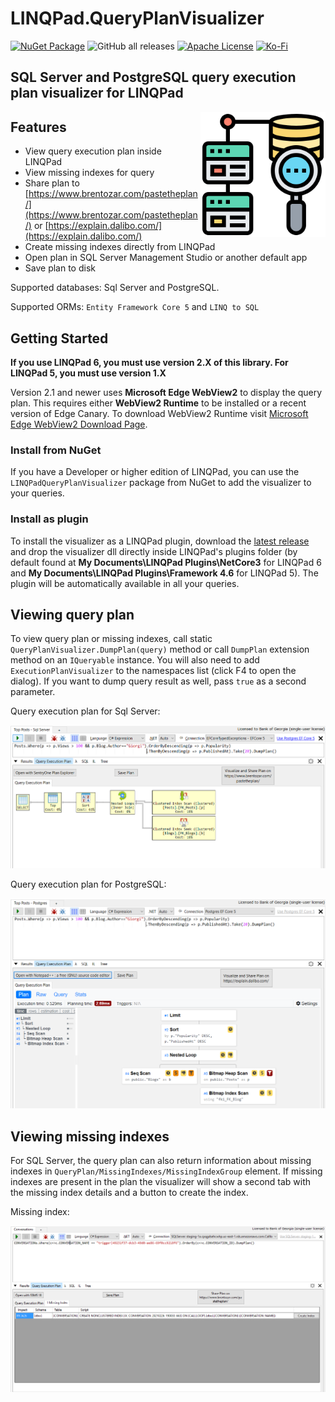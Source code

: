 # LINQPad.QueryPlanVisualizer

[![NuGet Package](https://img.shields.io/nuget/dt/LINQPadQueryPlanVisualizer.svg?label=LINQPadQueryPlanVisualizer&style=flat-square&logo=NuGet)](https://www.nuget.org/packages/LINQPadQueryPlanVisualizer/)
![GitHub all releases](https://img.shields.io/github/downloads/Giorgi/LINQPad.QueryPlanVisualizer/total?logo=github&style=flat-square)
[![Apache License](https://img.shields.io/badge/License-Apache%202.0-blue.svg?style=flat-square&logo=Apache)](License.md)
[![Ko-Fi](https://img.shields.io/static/v1?style=flat-square&message=Support%20the%20Project&color=success&style=plastic&logo=ko-fi&label=$$)](https://ko-fi.com/U6U81LHU8)

## SQL Server and PostgreSQL query execution plan visualizer for LINQPad

<img align="right" width="200" height="200" src="IconSmall.png">

## Features

* View query execution plan inside LINQPad
* View missing indexes for query
* Share plan to [https://www.brentozar.com/pastetheplan/](https://www.brentozar.com/pastetheplan/) or [https://explain.dalibo.com/](https://explain.dalibo.com/)
* Create missing indexes directly from LINQPad
* Open plan in SQL Server Management Studio or another default app
* Save plan to disk

Supported databases: Sql Server and PostgreSQL.

Supported ORMs: `Entity Framework Core 5` and `LINQ to SQL`

## Getting Started

**If you use LINQPad 6, you must use version 2.X of this library. For LINQPad 5, you must use version 1.X**

Version 2.1 and newer uses **Microsoft Edge WebView2** to display the query plan. This requires either **WebView2 Runtime** to be installed or a recent version of Edge Canary. To download WebView2 Runtime visit [Microsoft Edge WebView2 Download Page](https://developer.microsoft.com/en-us/microsoft-edge/webview2/).

### Install from NuGet

If you have a Developer or higher edition of LINQPad, you can use the `LINQPadQueryPlanVisualizer` package from NuGet
to add the visualizer to your queries.

### Install as plugin

To install the visualizer as a LINQPad plugin, download the [latest release](https://github.com/Giorgi/QueryPlanVisualizer/releases/latest) and drop the visualizer dll directly inside LINQPad's plugins folder (by default found at **My Documents\LINQPad Plugins\NetCore3** for LINQPad 6 and **My Documents\LINQPad Plugins\Framework 4.6** for LINQPad 5). The plugin will be automatically available in all your queries.

## Viewing query plan

To view query plan or missing indexes, call static `QueryPlanVisualizer.DumpPlan(query)` method or call `DumpPlan` extension method on an `IQueryable` instance. You will also need to add `ExecutionPlanVisualizer` to the namespaces list (click F4 to open the dialog). If you want to dump query result as well, pass `true` as a second parameter.

Query execution plan for Sql Server:

![Sql Server query plan](screenshots/Query%20Plan.PNG "Query execution plan inside LINQPad")

Query execution plan for PostgreSQL:

![PostgreSQL query plan](screenshots/Postgres%20Query%20Plan.PNG "Query execution plan inside LINQPad")

## Viewing missing indexes

For SQL Server, the query plan can also return information about missing indexes in `QueryPlan/MissingIndexes/MissingIndexGroup` element. If missing indexes are present in the plan the visualizer will show a second tab with the missing index details and a button to create the index.

Missing index:

![missing indexes](screenshots/Missing%20Index.PNG "Missing index")
